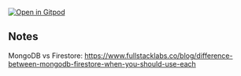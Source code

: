[![Open in Gitpod](https://gitpod.io/button/open-in-gitpod.svg)](https://gitpod.io/#https://github.com/richardycao/test-monGO)

## Notes

MongoDB vs Firestore: https://www.fullstacklabs.co/blog/difference-between-mongodb-firestore-when-you-should-use-each